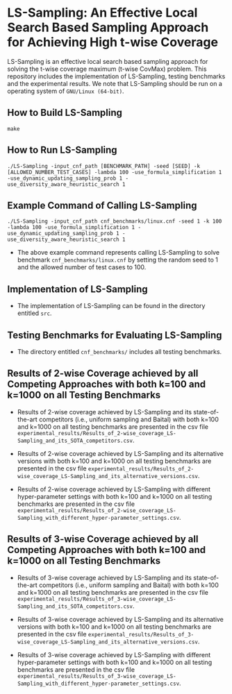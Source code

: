 # LS-Sampling: An Effective Local Search Based Sampling Approach for Achieving High t-wise Coverage

LS-Sampling is an effective local search based sampling approach for solving the t-wise coverage maximum (t-wise CovMax) problem. This repository includes the implementation of LS-Sampling, testing benchmarks and the experimental results. We note that LS-Sampling should be run on a operating system of `GNU/Linux (64-bit)`.


## How to Build LS-Sampling

```
make
```


## How to Run LS-Sampling

```
./LS-Sampling -input_cnf_path [BENCHMARK_PATH] -seed [SEED] -k [ALLOWED_NUMBER_TEST_CASES] -lambda 100 -use_formula_simplification 1 -use_dynamic_updating_sampling_prob 1 -use_diversity_aware_heuristic_search 1
```


## Example Command of Calling LS-Sampling

```
./LS-Sampling -input_cnf_path cnf_benchmarks/linux.cnf -seed 1 -k 100 -lambda 100 -use_formula_simplification 1 -use_dynamic_updating_sampling_prob 1 -use_diversity_aware_heuristic_search 1
```

- The above example command represents calling LS-Sampling to solve benchmark `cnf_benchmarks/linux.cnf` by setting the random seed to 1 and the allowed number of test cases to 100.


## Implementation of LS-Sampling

- The implementation of LS-Sampling can be found in the directory entitled `src`.


## Testing Benchmarks for Evaluating LS-Sampling

- The directory entitled `cnf_benchmarks/` includes all testing benchmarks.


## Results of 2-wise Coverage achieved by all Competing Approaches with both k=100 and k=1000 on all Testing Benchmarks

- Results of 2-wise coverage achieved by LS-Sampling and its state-of-the-art competitors (i.e., uniform sampling and Baital) with both k=100 and k=1000 on all testing benchmarks are presented in the csv file `experimental_results/Results_of_2-wise_coverage_LS-Sampling_and_its_SOTA_competitors.csv`.

- Results of 2-wise coverage achieved by LS-Sampling and its alternative versions with both k=100 and k=1000 on all testing benchmarks are presented in the csv file `experimental_results/Results_of_2-wise_coverage_LS-Sampling_and_its_alternative_versions.csv`.

- Results of 2-wise coverage achieved by LS-Sampling with different hyper-parameter settings with both k=100 and k=1000 on all testing benchmarks are presented in the csv file `experimental_results/Results_of_2-wise_coverage_LS-Sampling_with_different_hyper-parameter_settings.csv`.


## Results of 3-wise Coverage achieved by all Competing Approaches with both k=100 and k=1000 on all Testing Benchmarks

- Results of 3-wise coverage achieved by LS-Sampling and its state-of-the-art competitors (i.e., uniform sampling and Baital) with both k=100 and k=1000 on all testing benchmarks are presented in the csv file `experimental_results/Results_of_3-wise_coverage_LS-Sampling_and_its_SOTA_competitors.csv`.

- Results of 3-wise coverage achieved by LS-Sampling and its alternative versions with both k=100 and k=1000 on all testing benchmarks are presented in the csv file `experimental_results/Results_of_3-wise_coverage_LS-Sampling_and_its_alternative_versions.csv`.

- Results of 3-wise coverage achieved by LS-Sampling with different hyper-parameter settings with both k=100 and k=1000 on all testing benchmarks are presented in the csv file `experimental_results/Results_of_3-wise_coverage_LS-Sampling_with_different_hyper-parameter_settings.csv`.